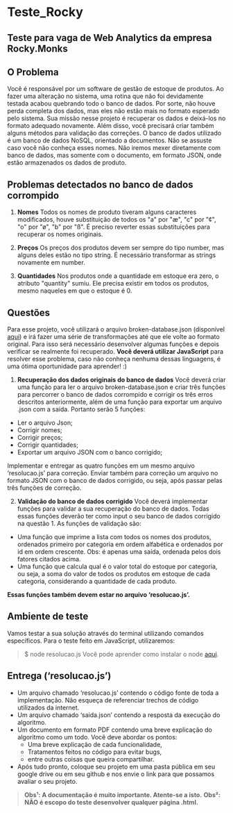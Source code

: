 # __Teste_Rocky__
## Teste para vaga de Web Analytics da empresa Rocky.Monks

## __O Problema__
Você é responsável por um software de gestão de estoque de produtos. Ao fazer uma alteração no sistema, uma rotina que não foi devidamente testada acabou quebrando todo o banco de dados. Por sorte, não houve perda completa dos dados, mas eles não estão mais no formato esperado pelo sistema. Sua missão nesse projeto é recuperar os dados e deixá-los no formato adequado novamente. Além disso, você precisará criar também alguns métodos para validação das correções.
O banco de dados utilizado é um banco de dados NoSQL, orientado a documentos. Não se assuste caso você não conheça esses nomes. Não iremos mexer diretamente com banco de dados, mas somente com o documento, em formato JSON, onde estão armazenados os dados de produto. 

## __Problemas detectados no banco de dados corrompido__
1. __Nomes__
Todos os nomes de produto tiveram alguns caracteres modificados, houve substituição de todos os "a" por "æ", "c" por "¢", "o" por "ø", "b" por "ß". É preciso reverter essas substituições para recuperar os nomes originais.

2. __Preços__
Os preços dos produtos devem ser sempre do tipo number, mas alguns deles estão no tipo string. É necessário transformar as strings novamente em number.

3. __Quantidades__
Nos produtos onde a quantidade em estoque era zero, o atributo "quantity" sumiu. Ele precisa existir em todos os produtos, mesmo naqueles em que o estoque é 0.

## __Questões__
Para esse projeto, você utilizará o arquivo broken-database.json (disponível [aqui](https://gitlab.com/-/snippets/1818996)) e irá fazer uma série de transformações até que ele volte ao formato original. Para isso será necessário desenvolver algumas funções e depois verificar se realmente foi recuperado. __Você deverá utilizar JavaScript__ para resolver esse problema, caso não conheça nenhuma dessas linguagens, é uma ótima oportunidade para aprender! :)

1. __Recuperação dos dados originais do banco de dados__ 
Você deverá criar uma função para ler o arquivo broken-database.json e criar três funções para percorrer o banco de dados corrompido e corrigir os três erros descritos anteriormente, além de uma função para exportar um arquivo .json com a saída.
Portanto serão 5 funções:
- Ler o arquivo Json;
- Corrigir nomes; 
- Corrigir preços; 
- Corrigir quantidades; 
- Exportar um arquivo JSON com o banco corrigido;

Implementar e entregar as quatro funções em um mesmo arquivo ‘resolucao.js’ para correção. Enviar também para correção um arquivo no formato JSON com o banco de dados corrigido, ou seja, após passar pelas três funções de correção. 

2. __Validação do banco de dados corrigido__
Você deverá implementar funções para validar a sua recuperação do banco de dados. Todas essas funções deverão ter como input o seu banco de dados corrigido na questão 1.
As funções de validação são:
- Uma função que imprime a lista com todos os nomes dos produtos, ordenados primeiro por categoria em ordem alfabética e ordenados por id em ordem crescente. Obs: é apenas uma saída, ordenada pelos dois fatores citados acima.
- Uma função que calcula qual é o valor total do estoque por categoria, ou seja, a soma do valor de todos os produtos em estoque de cada categoria, considerando a quantidade de cada produto.

__Essas funções também devem estar no arquivo ‘resolucao.js’.__

## __Ambiente de teste__
Vamos testar a sua solução através do terminal utilizando comandos específicos.
Para o teste feito em JavaScript, utilizaremos:
> $ node resolucao.js
Você pode aprender como instalar o node [aqui](https://nodejs.org/en/download/).

## __Entrega (‘resolucao.js’)__
- Um arquivo chamado ‘resolucao.js’ contendo o código fonte de toda a implementação. Não esqueça de referenciar trechos de código utilizados da internet.
- Um arquivo chamado ‘saida.json’ contendo a resposta da execução do algoritmo.
- Um documento em formato PDF contendo uma breve explicação do algoritmo como um todo. Você deve abordar os pontos:
  - Uma breve explicação de cada funcionalidade,
  - Tratamentos feitos no código para evitar bugs,
  - entre outras coisas que queira compartilhar.
- Após tudo pronto, coloque seu projeto em uma pasta pública em seu google drive ou em seu github e nos envie o link para que possamos avaliar o seu projeto.


> __Obs¹: A documentação é muito importante. Atente-se a isto.__
> __Obs²: NÃO é escopo do teste desenvolver qualquer página .html.__
